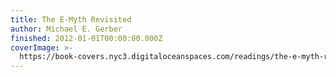 ```yaml
---
title: The E-Myth Revisited
author: Michael E. Gerber
finished: 2012-01-01T00:00:00.000Z
coverImage: >-
  https://book-covers.nyc3.digitaloceanspaces.com/readings/the-e-myth-revisited-01.jpg
---
```

